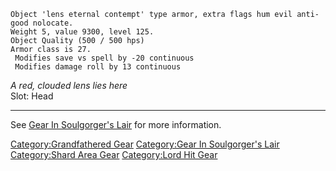     Object 'lens eternal contempt' type armor, extra flags hum evil anti-good nolocate.
    Weight 5, value 9300, level 125.
    Object Quality (500 / 500 hps)
    Armor class is 27.
     Modifies save vs spell by -20 continuous
     Modifies damage roll by 13 continuous

*A red, clouded lens lies here*  
Slot: Head  

------------------------------------------------------------------------

See [Gear In Soulgorger's
Lair](:Category:Gear_In_Soulgorger's_Lair "wikilink") for more
information.

[Category:Grandfathered Gear](Category:Grandfathered_Gear "wikilink")
[Category:Gear In Soulgorger's
Lair](Category:Gear_In_Soulgorger's_Lair "wikilink") [Category:Shard
Area Gear](Category:Shard_Area_Gear "wikilink") [Category:Lord Hit
Gear](Category:Lord_Hit_Gear "wikilink")
